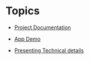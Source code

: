 # Topics

- [Project Documentation](/documentation)

- [App Demo](/demo_tips)

- [Presenting Technical details](/tech)